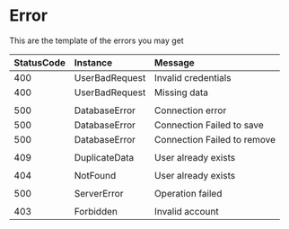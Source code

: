 # Error

This are the template of the errors you may get

|StatusCode|Instance|Message|
|:-----------|:-----------|:-----------|
|400|UserBadRequest|Invalid credentials|
|400|UserBadRequest|Missing data|
|||
|500|DatabaseError|Connection error|
|500|DatabaseError|Connection Failed to save|
|500|DatabaseError|Connection Failed to remove|
|||
|409|DuplicateData|User already exists|
|||
|404|NotFound|User already exists|
|||
|500|ServerError|Operation failed|
|||
|403|Forbidden|Invalid account|
